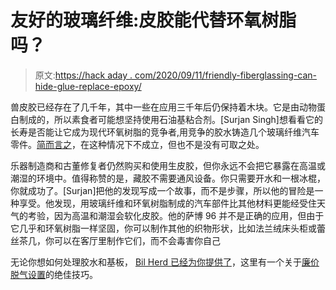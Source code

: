 # 友好的玻璃纤维:皮胶能代替环氧树脂吗？

> 原文:[https://hack aday . com/2020/09/11/friendly-fiberglassing-can-hide-glue-replace-epoxy/](https://hackaday.com/2020/09/11/friendly-fiberglassing-can-hide-glue-replace-epoxy/)

兽皮胶已经存在了几千年，其中一些在应用三千年后仍保持着木块。它是由动物蛋白制成的，所以素食者可能想坚持使用石油基粘合剂。[Surjan Singh]想看看它的长寿是否能让它成为现代环氧树脂的竞争者,用竞争的胶水铸造几个玻璃纤维汽车零件。[简而言之](https://en.wikipedia.org/wiki/Betteridge's_law_of_headlines)，在这种情况下不成立，但也不是没有可取之处。

乐器制造商和古董修复者仍然购买和使用生皮胶，但你永远不会把它暴露在高温或潮湿的环境中。值得称赞的是，藏胶不需要通风设备。你只需要开水和一根冰棍，你就成功了。[Surjan]把他的发现写成一个故事，而不是步骤，所以他的冒险是一种享受。他发现，用玻璃纤维和环氧树脂制成的汽车部件比其他材料更能经受住天气的考验，因为高温和潮湿会软化皮胶。他的萨博 96 并不是正确的应用，但由于它几乎和环氧树脂一样坚固，你可以制作其他的织物形状，比如法兰绒床头柜或蕾丝茶几，你可以在客厅里制作它们，而不会毒害你自己

无论你想如何处理胶水和基板， [Bil Herd 已经为你提供了](https://hackaday.com/2017/08/01/how-to-do-beautiful-enclosures-with-custom-fiberglass/)，这里有一个关于[廉价脱气设置](https://hackaday.com/2019/12/19/degassing-epoxy-resin-on-the-very-cheap/)的绝佳技巧。